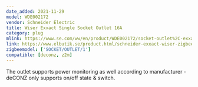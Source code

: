 ```yaml
---
date_added: 2021-11-29
model: WDE002172
vendor: Schneider Electric
title: Wiser Exxact Single Socket Outlet 16A
category: plug
mlink: https://www.se.com/ww/en/product/WDE002172/socket-outlet%2C-exxact%2C-wiser%2C-single%2C-16-a%2C-connected%2C-white/
link: https://www.elbutik.se/product.html/schneider-exxact-wiser-zigbee-1-vagsuttag
zigbeemodel: ['SOCKET/OUTLET/1']
compatible: [deconz, z2m]
---
```


The outlet supports power monitoring as well according to manufacturer - deCONZ only supports on/off state & switch.